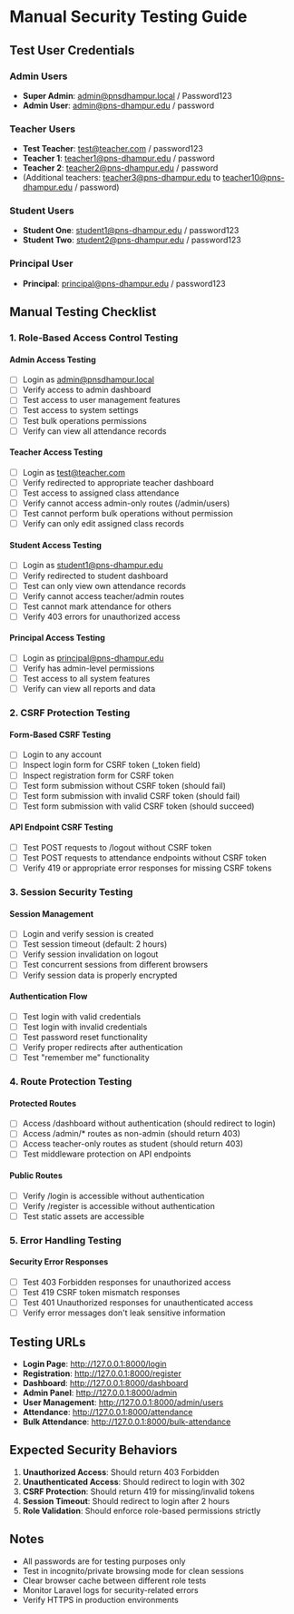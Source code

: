 # Manual Security Testing Guide

## Test User Credentials

### Admin Users
- **Super Admin**: admin@pnsdhampur.local / Password123
- **Admin User**: admin@pns-dhampur.edu / password

### Teacher Users  
- **Test Teacher**: test@teacher.com / password123
- **Teacher 1**: teacher1@pns-dhampur.edu / password
- **Teacher 2**: teacher2@pns-dhampur.edu / password
- (Additional teachers: teacher3@pns-dhampur.edu to teacher10@pns-dhampur.edu / password)

### Student Users
- **Student One**: student1@pns-dhampur.edu / password123
- **Student Two**: student2@pns-dhampur.edu / password123

### Principal User
- **Principal**: principal@pns-dhampur.edu / password123

## Manual Testing Checklist

### 1. Role-Based Access Control Testing

#### Admin Access Testing
- [ ] Login as admin@pnsdhampur.local
- [ ] Verify access to admin dashboard
- [ ] Test access to user management features
- [ ] Test access to system settings
- [ ] Test bulk operations permissions
- [ ] Verify can view all attendance records

#### Teacher Access Testing  
- [ ] Login as test@teacher.com
- [ ] Verify redirected to appropriate teacher dashboard
- [ ] Test access to assigned class attendance
- [ ] Verify cannot access admin-only routes (/admin/users)
- [ ] Test cannot perform bulk operations without permission
- [ ] Verify can only edit assigned class records

#### Student Access Testing
- [ ] Login as student1@pns-dhampur.edu  
- [ ] Verify redirected to student dashboard
- [ ] Test can only view own attendance records
- [ ] Verify cannot access teacher/admin routes
- [ ] Test cannot mark attendance for others
- [ ] Verify 403 errors for unauthorized access

#### Principal Access Testing
- [ ] Login as principal@pns-dhampur.edu
- [ ] Verify has admin-level permissions
- [ ] Test access to all system features
- [ ] Verify can view all reports and data

### 2. CSRF Protection Testing

#### Form-Based CSRF Testing
- [ ] Login to any account
- [ ] Inspect login form for CSRF token (_token field)
- [ ] Inspect registration form for CSRF token
- [ ] Test form submission without CSRF token (should fail)
- [ ] Test form submission with invalid CSRF token (should fail)
- [ ] Test form submission with valid CSRF token (should succeed)

#### API Endpoint CSRF Testing
- [ ] Test POST requests to /logout without CSRF token
- [ ] Test POST requests to attendance endpoints without CSRF token
- [ ] Verify 419 or appropriate error responses for missing CSRF tokens

### 3. Session Security Testing

#### Session Management
- [ ] Login and verify session is created
- [ ] Test session timeout (default: 2 hours)
- [ ] Verify session invalidation on logout
- [ ] Test concurrent sessions from different browsers
- [ ] Verify session data is properly encrypted

#### Authentication Flow
- [ ] Test login with valid credentials
- [ ] Test login with invalid credentials
- [ ] Test password reset functionality
- [ ] Verify proper redirects after authentication
- [ ] Test "remember me" functionality

### 4. Route Protection Testing

#### Protected Routes
- [ ] Access /dashboard without authentication (should redirect to login)
- [ ] Access /admin/* routes as non-admin (should return 403)
- [ ] Access teacher-only routes as student (should return 403)
- [ ] Test middleware protection on API endpoints

#### Public Routes
- [ ] Verify /login is accessible without authentication
- [ ] Verify /register is accessible without authentication
- [ ] Test static assets are accessible

### 5. Error Handling Testing

#### Security Error Responses
- [ ] Test 403 Forbidden responses for unauthorized access
- [ ] Test 419 CSRF token mismatch responses
- [ ] Test 401 Unauthorized responses for unauthenticated access
- [ ] Verify error messages don't leak sensitive information

## Testing URLs

- **Login Page**: http://127.0.0.1:8000/login
- **Registration**: http://127.0.0.1:8000/register  
- **Dashboard**: http://127.0.0.1:8000/dashboard
- **Admin Panel**: http://127.0.0.1:8000/admin
- **User Management**: http://127.0.0.1:8000/admin/users
- **Attendance**: http://127.0.0.1:8000/attendance
- **Bulk Attendance**: http://127.0.0.1:8000/bulk-attendance

## Expected Security Behaviors

1. **Unauthorized Access**: Should return 403 Forbidden
2. **Unauthenticated Access**: Should redirect to login with 302
3. **CSRF Protection**: Should return 419 for missing/invalid tokens
4. **Session Timeout**: Should redirect to login after 2 hours
5. **Role Validation**: Should enforce role-based permissions strictly

## Notes

- All passwords are for testing purposes only
- Test in incognito/private browsing mode for clean sessions
- Clear browser cache between different role tests
- Monitor Laravel logs for security-related errors
- Verify HTTPS in production environments